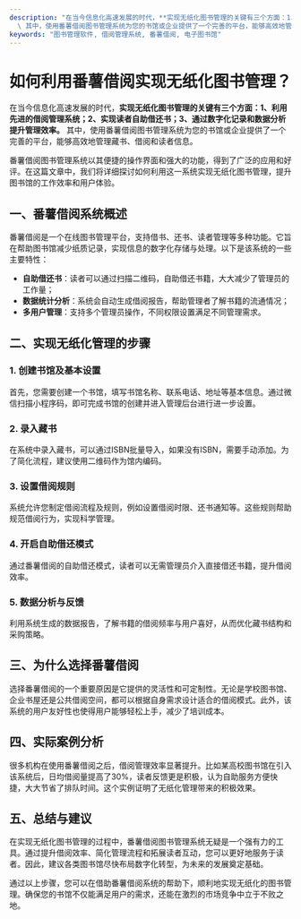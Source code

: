 ```yaml
---
description: "在当今信息化高速发展的时代，**实现无纸化图书管理的关键有三个方面：1、利用先进的借阅管理系统；2、实现读者自助借还书；3、通过数字化记录和数据分析提升管理效率。**\
  \ 其中，使用番薯借阅图书管理系统为您的书馆或企业提供了一个完善的平台，能够高效地管理藏书、借阅和读者信息。"
keywords: "图书管理软件, 借阅管理系统, 番薯借阅, 电子图书馆"
---
```

# 如何利用番薯借阅实现无纸化图书管理？

在当今信息化高速发展的时代，**实现无纸化图书管理的关键有三个方面：1、利用先进的借阅管理系统；2、实现读者自助借还书；3、通过数字化记录和数据分析提升管理效率。** 其中，使用番薯借阅图书管理系统为您的书馆或企业提供了一个完善的平台，能够高效地管理藏书、借阅和读者信息。

番薯借阅图书管理系统以其便捷的操作界面和强大的功能，得到了广泛的应用和好评。在这篇文章中，我们将详细探讨如何利用这一系统实现无纸化图书管理，提升图书馆的工作效率和用户体验。

## **一、番薯借阅系统概述**

番薯借阅是一个在线图书管理平台，支持借书、还书、读者管理等多种功能。它旨在帮助图书馆减少纸质记录，实现信息的数字化存储与处理。以下是该系统的一些主要特性：

- **自助借还书**：读者可以通过扫描二维码，自助借还书籍，大大减少了管理员的工作量；
- **数据统计分析**：系统会自动生成借阅报告，帮助管理者了解书籍的流通情况；
- **多用户管理**：支持多个管理员操作，不同权限设置满足不同管理需求。

## **二、实现无纸化管理的步骤**

### 1. 创建书馆及基本设置

首先，您需要创建一个书馆，填写书馆名称、联系电话、地址等基本信息。通过微信扫描小程序码，即可完成书馆的创建并进入管理后台进行进一步设置。

### 2. 录入藏书

在系统中录入藏书，可以通过ISBN批量导入，如果没有ISBN，需要手动添加。为了简化流程，建议使用二维码作为馆内编码。

### 3. 设置借阅规则

系统允许您制定借阅流程及规则，例如设置借阅时限、还书通知等。这些规则帮助规范借阅行为，实现科学管理。

### 4. 开启自助借还模式

通过番薯借阅的自助借还模式，读者可以无需管理员介入直接借还书籍，提升借阅效率。

### 5. 数据分析与反馈

利用系统生成的数据报告，了解书籍的借阅频率与用户喜好，从而优化藏书结构和采购策略。

## **三、为什么选择番薯借阅**

选择番薯借阅的一个重要原因是它提供的灵活性和可定制性。无论是学校图书馆、企业书屋还是公共借阅空间，都可以根据自身需求设计适合的借阅模式。此外，该系统的用户友好性也使得用户能够轻松上手，减少了培训成本。

## **四、实际案例分析**

很多机构在使用番薯借阅之后，借阅管理效率显著提升。比如某高校图书馆在引入该系统后，日均借阅量提高了30%，读者反馈更是积极，认为自助服务方便快捷，大大节省了排队时间。这个实例证明了无纸化管理带来的积极效果。

## **五、总结与建议**

在实现无纸化图书管理的过程中，番薯借阅图书管理系统无疑是一个强有力的工具。通过提升借阅效率、简化管理流程和拓展读者互动，您可以更好地服务于读者。因此，建议各类图书馆尽快布局数字化转型，为未来的发展奠定基础。

通过以上步骤，您可以在借助番薯借阅系统的帮助下，顺利地实现无纸化的图书管理。确保您的书馆不仅能满足用户的需求，还能在激烈的市场竞争中立于不败之地。
